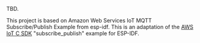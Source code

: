 TBD.

This project is based on Amazon Web Services IoT MQTT Subscribe/Publish Example
from esp-idf. This is an adaptation of the [AWS IoT C
SDK](https://github.com/aws/aws-iot-device-sdk-embedded-C) "subscribe_publish"
example for ESP-IDF.

